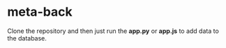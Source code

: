 # meta-back

Clone the repository and then just run the **app.py** or **app.js** to add data to the database.
